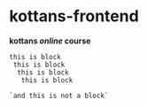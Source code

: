 # kottans-frontend
**kottans _online_ course**
 
 ```
 this is block
  this is block
   this is block
    this is block
    
`and this is not a block`

